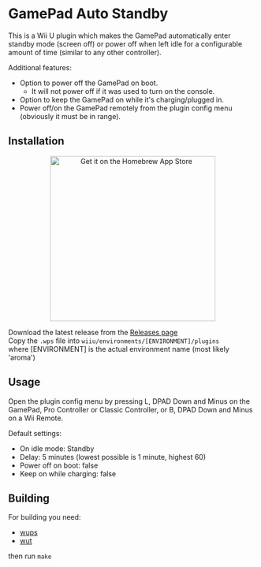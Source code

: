# GamePad Auto Standby
This is a Wii U plugin which makes the GamePad automatically enter standby mode (screen off) or power off when left idle for a configurable amount of time (similar to any other controller).

Additional features:
- Option to power off the GamePad on boot.
  - It will not power off if it was used to turn on the console.
- Option to keep the GamePad on while it's charging/plugged in.
- Power off/on the GamePad remotely from the plugin config menu (obviously it must be in range).

## Installation
<p align="center">
  <a href="https://hb-app.store/wiiu/GamePadAutoStandby">
    <img width="335" alt="Get it on the Homebrew App Store" src="https://github.com/user-attachments/assets/4471a846-9e8f-4a93-9a5c-a252e70d053a" />
  </a>
</p>

Download the latest release from the [Releases page](https://github.com/Lynx64/GamepadAutoStandby/releases)<br/>
Copy the `.wps` file into `wiiu/environments/[ENVIRONMENT]/plugins`<br/>
where [ENVIRONMENT] is the actual environment name (most likely 'aroma')

## Usage
Open the plugin config menu by pressing L, DPAD Down and Minus on the GamePad, Pro Controller or Classic Controller, or B, DPAD Down and Minus on a Wii Remote.

Default settings:
- On idle mode: Standby
- Delay: 5 minutes (lowest possible is 1 minute, highest 60)
- Power off on boot: false
- Keep on while charging: false

## Building
For building you need:
- [wups](https://github.com/wiiu-env/WiiUPluginSystem)
- [wut](https://github.com/devkitPro/wut)

then run `make`
